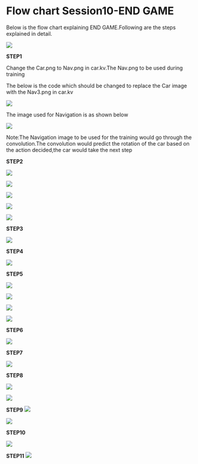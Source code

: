 # Flow chart Session10-END GAME

Below is the flow chart explaining END GAME.Following are the steps explained in detail.

![](https://github.com/sudhakarmlal/EVA/blob/master/Phase2/Session10/images/FlowChartTD3N.JPG)



**STEP1**

Change the Car.png to  Nav.png in car.kv.The Nav.png to be used during training

The below is the code which should be changed to replace the Car image with the Nav3.png in car.kv

![](https://github.com/sudhakarmlal/EVA/blob/master/Phase2/Session10/images/T3DNStep1.JPG)


The image used for Navigation is as shown below


![](https://github.com/sudhakarmlal/EVA/blob/master/Phase2/Session10/images/StepT3DN1-2.JPG)

Note:The Navigation image to be used for the training would go through the convolution.The convolution would predict the rotation of the car based on the action decided,the car would take the next step







**STEP2**

![](https://github.com/sudhakarmlal/EVA/blob/master/Phase2/Session10/images/Step2TD3N.JPG)

![](https://github.com/sudhakarmlal/EVA/blob/master/Phase2/Session10/images/Step2-2T3DN.JPG)


![](https://github.com/sudhakarmlal/EVA/blob/master/Phase2/Session10/images/Step2-3TD3N.JPG)

![](https://github.com/sudhakarmlal/EVA/blob/master/Phase2/Session10/images/Step2-4T3DN.JPG)




![](https://github.com/sudhakarmlal/EVA/blob/master/Phase2/Session10/images/Step2-5TD3N.JPG)


**STEP3**

![](https://github.com/sudhakarmlal/EVA/blob/master/Phase2/Session10/images/Step3-TD3N.JPG)

**STEP4**


![](https://github.com/sudhakarmlal/EVA/blob/master/Phase2/Session10/images/Step4-TD3N.JPG)


**STEP5**

![](https://github.com/sudhakarmlal/EVA/blob/master/Phase2/Session10/images/Step5-TD3N.JPG)




![](https://github.com/sudhakarmlal/EVA/blob/master/Phase2/Session10/images/Step5-3TD3N.JPG)

![](https://github.com/sudhakarmlal/EVA/blob/master/Phase2/Session10/images/STEP5-4TD3N.JPG)





![](https://github.com/sudhakarmlal/EVA/blob/master/Phase2/Session10/images/Step5-5TD3N.JPG)


**STEP6**

![](https://github.com/sudhakarmlal/EVA/blob/master/Phase2/Session10/images/TD3N6-Step6.JPG)









**STEP7**

![](https://github.com/sudhakarmlal/EVA/blob/master/Phase2/Session10/images/Step6-1TD3N.JPG)






**STEP8**

![](https://github.com/sudhakarmlal/EVA/blob/master/Phase2/Session10/images/Step8-TD3N.JPG)

![](https://github.com/sudhakarmlal/EVA/blob/master/Phase2/Session10/images/Step8-1TD3N.JPG)




**STEP9**
![](https://github.com/sudhakarmlal/EVA/blob/master/Phase2/Session10/images/Step9-TD3N.JPG)



![](https://github.com/sudhakarmlal/EVA/blob/master/Phase2/Session10/images/Step9-1TD3N.JPG)

**STEP10**

![](https://github.com/sudhakarmlal/EVA/blob/master/Phase2/Session10/images/Step10-TD3N.JPG)

**STEP11**
![](https://github.com/sudhakarmlal/EVA/blob/master/Phase2/Session10/images/Step11-TD3N.JPG)









